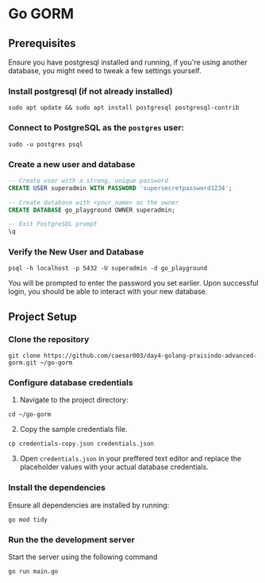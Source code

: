 # Go GORM 

## Prerequisites

 Ensure you have postgresql installed and running, if you're using another database, you might need to tweak a few settings yourself.

### Install postgresql (if not already installed)

```shell
sudo apt update && sudo apt install postgresql postgresql-contrib
```
### Connect to PostgreSQL as the `postgres` user:

```shell
sudo -u postgres psql
```
### Create a new user and database

```sql
-- Create user with a strong, unique password
CREATE USER superadmin WITH PASSWORD 'supersecretpassword1234';

-- Create database with <your_name> as the owner
CREATE DATABASE go_playground OWNER superadmin; 

-- Exit PostgreSQL prompt
\q
```

### Verify the New User and Database

```shell
psql -h localhost -p 5432 -U superadmin -d go_playground
```

You will be prompted to enter the password you set earlier. Upon successful login, you should be able to interact with your new database.

## Project Setup

### Clone the repository


```shell
git clone https://github.com/caesar003/day4-golang-praisindo-advanced-gorm.git ~/go-gorm
```

### Configure database credentials

1. Navigate to the project directory:

```shell
cd ~/go-gorm
```

2. Copy the sample credentials file.

```shell
cp credentials-copy.json credentials.json 
```

3. Open `credentials.json` in your preffered text editor and replace the placeholder values with your actual database credentials.

### Install the dependencies

Ensure all dependencies are installed by running:

```shell
go mod tidy
```

### Run the the development server
Start the server using the following command

```shell
go run main.go
```


